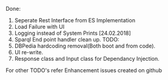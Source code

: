Done:
1. Seperate Rest Interface from ES Implementation
2. Load Failure with UI
3. Logging instead of System Prints
[24.02.2018]
4. Sparql End point handler clean up. 
TODO:
1. DBPedia hardcoding removal(Both boot and from code).
2. UI re-write.
3. Response class and Input class for Dependancy Injection.

For other TODO's refer Enhancement issues created on github
